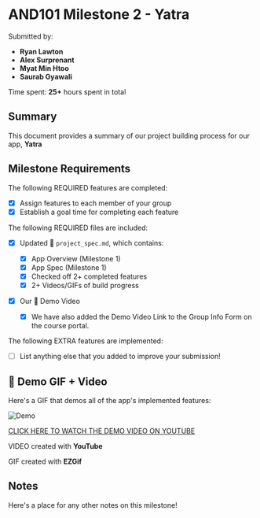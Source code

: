 # AND101 Milestone 2 - **Yatra**

Submitted by:

- **Ryan Lawton**
- **Alex Surprenant**
- **Myat Min Htoo**
- **Saurab Gyawali**

Time spent: **25+** hours spent in total

## Summary

This document provides a summary of our project building process for our app, **Yatra**

## Milestone Requirements

<!-- Please be sure to change the [ ] to [x] for any features you completed.  If a feature is not checked [x], you might miss the points for that item! -->

The following REQUIRED features are completed:

- [x] Assign features to each member of your group
- [x] Establish a goal time for completing each feature

The following REQUIRED files are included:

- [x] Updated 📄 `project_spec.md`, which contains:

  - [x] App Overview (Milestone 1)
  - [x] App Spec (Milestone 1)
  - [x] Checked off 2+ completed features
  - [x] 2+ Videos/GIFs of build progress

- [x] Our 🎥 Demo Video
  - [x] We have also added the Demo Video Link to the Group Info Form on the course portal.

The following EXTRA features are implemented:

- [ ] List anything else that you added to improve your submission!

## 🎥 Demo GIF + Video

Here's a GIF that demos all of the app's implemented features:

![Demo](https://i.imgur.com/ix4GWff.gif)

[CLICK HERE TO WATCH THE DEMO VIDEO ON YOUTUBE](https://www.youtube.com/watch?v=p-HfMGBSI4U)

VIDEO created with **YouTube**

GIF created with **EZGif**

## Notes

Here's a place for any other notes on this milestone!
